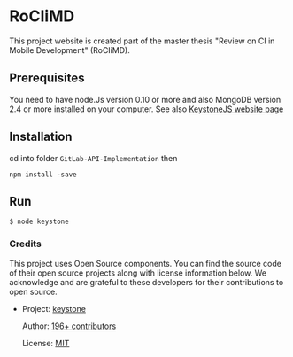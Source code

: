 # RoCIiMD
This project website is created part of the master thesis "Review on CI in Mobile Development" (RoCIiMD).

## Prerequisites
You need to have node.Js version 0.10 or more and also MongoDB version 2.4 or more installed on your computer.
See also [KeystoneJS website page](http://keystonejs.com/getting-started/)

## Installation
cd into folder `GitLab-API-Implementation` then

    npm install -save

## Run
    $ node keystone

### Credits
This project uses Open Source components. You can find the source code of their open source projects along with license information below. We acknowledge and are grateful to these developers for their contributions to open source.
* Project: [keystone](https://github.com/keystonejs/keystone)

  Author: [196+ contributors](https://github.com/keystonejs/keystone/graphs/contributors)

  License: [MIT](https://github.com/keystonejs/keystone/blob/master/LICENSE)